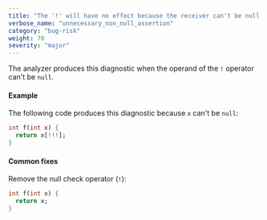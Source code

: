 ```yaml
---
title: "The '!' will have no effect because the receiver can't be null."
verbose_name: "unnecessary_non_null_assertion"
category: "bug-risk"
weight: 70
severity: "major"
---
```

The analyzer produces this diagnostic when the operand of the `!` operator
can't be `null`.

#### Example

The following code produces this diagnostic because `x` can't be `null`:

```dart
int f(int x) {
  return x[!!!];
}
```

#### Common fixes

Remove the null check operator (`!`):

```dart
int f(int x) {
  return x;
}
```
